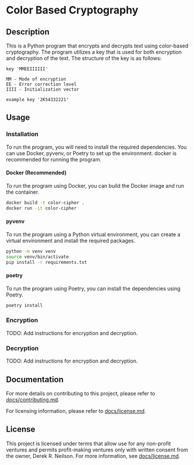 # Color Based Cryptography

## Description

This is a Python program that encrypts and decrypts text using color-based cryptography. The program utilizes a key that is used for both encryption and decryption of the text. The structure of the key is as follows:

```Pseudo code
key 'MMEEIIIIII'

MM - Mode of encryption
EE - Error correction level
IIII - Initialization vector

example key '2K54332221'
```

## Usage

### Installation

To run the program, you will need to install the required dependencies. You can use Docker, pyvenv, or Poetry to set up the environment. docker is recommended for running the program.

#### Docker (Recommended)

To run the program using Docker, you can build the Docker image and run the container.

```bash
docker build -t color-cipher .
docker run -it color-cipher
```

#### pyvenv

To run the program using a Python virtual environment, you can create a virtual environment and install the required packages.

```bash
python -m venv venv
source venv/bin/activate
pip install -r requirements.txt
```

#### poetry

To run the program using Poetry, you can install the dependencies using Poetry.

```bash
poetry install
```

### Encryption

TODO: Add instructions for encryption and decryption.

### Decryption

TODO: Add instructions for encryption and decryption.

## Documentation

For more details on contributing to this project, please refer to [docs/contributing.md](docs/contributing.md).

For licensing information, please refer to [docs/license.md](docs/license.md).

## License

This project is licensed under terms that allow use for any non-profit ventures and permits profit-making ventures only with written consent from the owner, Derek R. Neilson. For more information, see [docs/license.md](docs/license.md).

